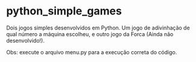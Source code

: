 # python_simple_games
Dois jogos simples desenvolvidos em Python. Um jogo de adivinhação de qual número a máquina escolheu, e outro jogo da Forca (Ainda não desenvolvido!).

Obs: execute o arquivo menu.py para a execução correta do código.
